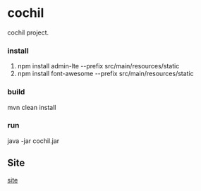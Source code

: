 # cochil
cochil project.

### install
1. npm install admin-lte --prefix src/main/resources/static
2. npm install font-awesome --prefix src/main/resources/static

### build
mvn clean install

### run
java -jar cochil.jar

## Site
[site](http://cochil.devarchi33.com/inputData)
